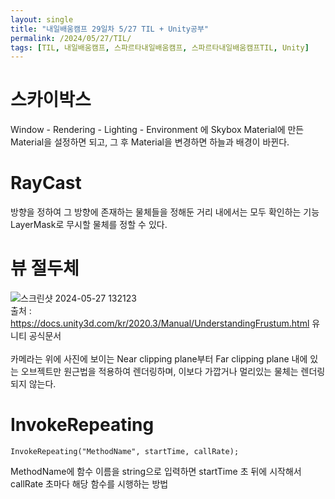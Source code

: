 ```yaml
---
layout: single
title: "내일배움캠프 29일차 5/27 TIL + Unity공부"
permalink: /2024/05/27/TIL/
tags: [TIL, 내일배움캠프, 스파르타내일배움캠프, 스파르타내일배움캠프TIL, Unity]
---
```


# 스카이박스
Window - Rendering - Lighting - Environment 에 Skybox Material에 만든 Material을 설정하면 되고, 그 후 Material을 변경하면 하늘과 배경이 바뀐다.  

# RayCast
방향을 정하여 그 방향에 존재하는 물체들을 정해둔 거리 내에서는 모두 확인하는 기능  
LayerMask로 무시할 물체를 정할 수 있다.  

# 뷰 절두체
![스크린샷 2024-05-27 132123](https://github.com/LeeSangSoos/LeeSangSoos.github.io/assets/105085706/d64e5e05-e885-4258-9801-3cc4cb2d3ea0)  
출처 : https://docs.unity3d.com/kr/2020.3/Manual/UnderstandingFrustum.html 유니티 공식문서  
<br>
카메라는 위에 사진에 보이는 Near clipping plane부터 Far clipping plane 내에 있는 오브젝트만 원근법을 적용하여 렌더링하며, 이보다 가깝거나 멀리있는 물체는 렌더링 되지 않는다.  

# InvokeRepeating
```
InvokeRepeating("MethodName", startTime, callRate);  
```
MethodName에 함수 이름을 string으로 입력하면 startTime 초 뒤에 시작해서 callRate 초마다 해당 함수를 시행하는 방법  
